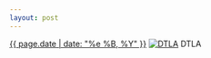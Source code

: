 ```yaml
---
layout: post
---
```


<p>
  <time><a href="/237">{{ page.date | date: "%e %B, %Y" }}</a></time>
  <a href="/237"><img src="{{ site.assets_url }}/237-640.jpg" srcset="{{ site.assets_url }}/237-1280.jpg 1280w, {{ site.assets_url }}/237-960.jpg 960w, {{ site.assets_url }}/237-640.jpg 640w, {{ site.assets_url }}/237-320.jpg 320w" sizes="(min-width: 700px) 50vw, calc(100vw - 2rem)" alt="DTLA" /></a>
  <span>DTLA</span>
</p>
